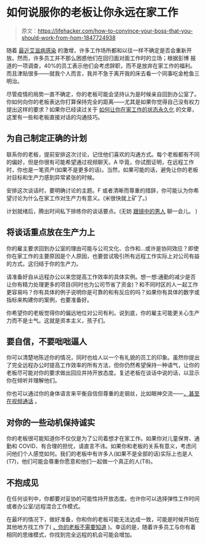 # 如何说服你的老板让你永远在家工作

> 原文：<https://lifehacker.com/how-to-convince-your-boss-that-you-should-work-from-hom-1847724938>

随着 [最近艾滋病感染](https://www.healthline.com/health-news/here-are-the-states-where-covid-19-is-increasing-2) 的激增，许多工作场所都和以往一样不确定是否会重新开放。然而，许多员工并不那么困惑他们在回归面对面工作时的立场；根据彭博 报道的一项调查，40%的员工表示他们会考虑辞职，而不是放弃在家工作的福利。而且津贴很多——就我个人而言，我并不急于离开我的床去看一个同事吃金枪鱼三明治。



尽管疫情的局势一直不确定，你的老板可能会坚持认为是时候亲自回到办公室了。你如何向你的老板表达你打算保持完全的距离——尤其是如果你觉得自己没有权力提出这样的要求？如果你已经读过关于 [如何让你在家工作的状态永久化](https://lifehacker.com/how-to-make-your-work-from-home-status-permanent-1846249017) 的文章，这里有一些和老板直接对话的沟通技巧。

## **为自己制定正确的计划**

联系你的老板，提前安排这次讨论，记住他们喜欢的沟通方式。每个老板都有不同的偏好，但是你很有可能希望通过视频聊天。A 毕竟，你试图证明，在远程工作时，你也是一笔资产(如果不是更多的话)。当然，如果可能的话，避免让你的老板对目标和生产力感到异常紧张的时候。

安排这次谈话时，要明确讨论的主题。F 或者清晰而尊重的措辞，你可能认为你希望讨论为什么在家工作对生产力有意义。(米很快就上矿了。)

计划就绪后，腾出时间私下排练你的谈话要点。(无妨 [跟镜中的男人](https://lifehacker.com/how-to-embrace-daily-verbal-affirmations-without-feeli-1847521664) 聊一会儿。 )

## **将谈话重点放在生产力上**

你的雇主要求回到办公室的理由可能与公司文化、合作和...或许是协同效应？即使你在家工作的主要原因是个人原因，也要尝试吸引所有远程工作实际上对公司有益的方式。这归结于你的生产力。

请准备好自从远程办公以来您提高工作效率的具体实例。想一想:通勤的减少是否让你有精力处理更多的项目(同时也为公司节省了资金)？和不同时区的人一起工作更容易吗？你有具体的例子说明你是可靠的和有反应的吗？如果你有具体的数字或指标来构建你的案例，也要准备好。

你希望你的老板觉得你的偏远地位对公司有利。说到底，你的雇主可能更关心生产力而不是士气。这就是资本主义，孩子们。

## 要自信，不要咄咄逼人

你可以清楚地陈述你的情况，同时也给人以一个有礼貌的员工的印象。虽然你提出了完全远程办公时提高工作效率的所有方法，但你仍然希望保持一种语气，让你的老板尽可能对你的要求做出回应并持开放态度。复述老板在谈话中说的话，以显示你在倾听并理解他们。

你也可以通过你的身体语言来平衡自信但尊重的走钢丝，比如眼神交流——[，甚至在视频通话](https://lifehacker.com/when-youre-talking-on-a-zoom-call-look-at-your-webcam-1844196514) 。

## 对你的一些动机保持诚实

你的老板很可能知道你不仅仅是为了公司着想才在家工作。如果你对儿童保育、通勤和 COVID、有合理的担忧，请直言不讳。如果你和老板的关系有意义，考虑问问他们个人感觉如何。我们的老板中有许多人(如果不是全部的话)实际上也是人(T7)，他们可能会尊重你愿意和他们一起做一个真正的人(T8)。

## 不抱成见

在任何谈判中，你都要对妥协的可能性持开放态度。也许你可以选择弹性工作时间或者办公室/远程混合工作模式。

在最坏的情况下，做好准备，你和你的老板可能无法达成一致，可能是时候开始在其他地方找工作了( [，你的老板不需要知道](https://lifehacker.com/how-to-look-for-a-new-job-without-tipping-off-your-boss-1847395198) )。幸运的是，随着许多员工与你有着相同的思维模式，你找到完全远程的机会可能会增加。